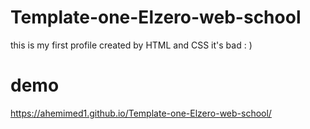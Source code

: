# Template-one-Elzero-web-school
this is my first profile created by HTML and CSS it's bad : )
# demo
https://ahemimed1.github.io/Template-one-Elzero-web-school/
